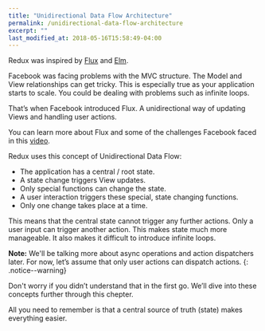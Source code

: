 ```yaml
---
title: "Unidirectional Data Flow Architecture"
permalink: /unidirectional-data-flow-architecture
excerpt: ""
last_modified_at: 2018-05-16T15:58:49-04:00
---
```


Redux was inspired by [Flux](http://facebook.github.io/flux) and [Elm](http://elm-lang.org).

Facebook was facing problems with the MVC structure. The Model and View relationships can get tricky. This is especially true as your application starts to scale. You could be dealing with problems such as infinite loops.

That’s when Facebook introduced Flux. A unidirectional way of updating Views and handling user actions.

You can learn more about Flux and some of the challenges Facebook faced in this [video](https://www.youtube.com/watch?v=nYkdrAPrdcw&feature=youtu.be&list=PLb0IAmt7-GS188xDYE-u1ShQmFFGbrk0v&t=621).

Redux uses this concept of Unidirectional Data Flow:

* The application has a central / root state.
* A state change triggers View updates.
* Only special functions can change the state.
* A user interaction triggers these special, state changing functions.
* Only one change takes place at a time.

This means that the central state cannot trigger any further actions. Only a user input can trigger another action. This makes state much more manageable. It also makes it difficult to introduce infinite loops.

**Note:** We'll be talking more about async operations and action dispatchers later. For now, let’s assume that only user actions can dispatch actions.
{: .notice--warning}

Don't worry if you didn’t understand that in the first go. We’ll dive into these concepts further through this chepter.

All you need to remember is that a central source of truth (state) makes everything easier.
